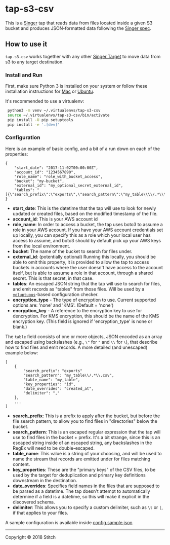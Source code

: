 # tap-s3-csv

This is a [Singer](https://singer.io) tap that reads data from files located inside a given S3 bucket and produces JSON-formatted data following the [Singer spec](https://github.com/singer-io/getting-started/blob/master/SPEC.md).

## How to use it

`tap-s3-csv` works together with any other [Singer Target](https://singer.io) to move data from s3 to any target destination.

### Install and Run

First, make sure Python 3 is installed on your system or follow these
installation instructions for [Mac](http://docs.python-guide.org/en/latest/starting/install3/osx/) or
[Ubuntu](https://www.digitalocean.com/community/tutorials/how-to-install-python-3-and-set-up-a-local-programming-environment-on-ubuntu-16-04).

It's recommended to use a virtualenv:

```bash
 python3 -m venv ~/.virtualenvs/tap-s3-csv
 source ~/.virtualenvs/tap-s3-csv/bin/activate
 pip install -U pip setuptools
 pip install -e '.[dev]'
```

### Configuration

Here is an example of basic config, and a bit of a run down on each of the properties:

```
{
    "start_date": "2017-11-02T00:00:00Z",
    "account_id": "1234567890",
    "role_name": "role_with_bucket_access",
    "bucket": "my-bucket",
    "external_id": "my_optional_secret_external_id",
    "tables": "[{\"search_prefix\":\"exports\",\"search_pattern\":\"my_table\\\\/.*\\\\.csv\",\"table_name\":\"my_table\",\"key_properties\":\"id\",\"date_overrides\":\"created_at\",\"delimiter\":\",\"}]",
}
```

- **start_date**: This is the datetime that the tap will use to look for newly updated or created files, based on the modified timestamp of the file.
- **account_id**: This is your AWS account id
- **role_name**: In order to access a bucket, the tap uses boto3 to assume a role in your AWS account. If you have your AWS account credentials set up locally, you can specify this as a role which your local user has access to assume, and boto3 should by default pick up your AWS keys from the local environment.
- **bucket**: The name of the bucket to search for files under.
- **external_id**: (potentially optional) Running this locally, you should be able to omit this property, it is provided to allow the tap to access buckets in accounts where the user doesn't have access to the account itself, but is able to assume a role in that account, through a shared secret. This is that secret, in that case.
- **tables**: An escaped JSON string that the tap will use to search for files, and emit records as "tables" from those files. Will be used by a [`voluptuous`](https://github.com/alecthomas/voluptuous)-based configuration checker.
- **encryption_type** - The type of encryption to use. Current supported options are: 'none' and 'KMS'. (Default = 'none')
- **encryption_key** - A reference to the encryption key to use for dencryption. For KMS encryption, this should be the name of the KMS encryption key. (This field is ignored if 'encryption_type' is none or blank.)

The `table` field consists of one or more objects, JSON encoded as an array and escaped using backslashes (e.g., `\"` for `"` and `\\` for `\`), that describe how to find files and emit records. A more detailed (and unescaped) example below:

```
[
    {
        "search_prefix": "exports"
        "search_pattern": "my_table\\/.*\\.csv",
        "table_name": "my_table",
        "key_properties": "id",
        "date_overrides": "created_at",
        "delimiter": ","
    },
    ...
]
```

- **search_prefix**: This is a prefix to apply after the bucket, but before the file search pattern, to allow you to find files in "directories" below the bucket.
- **search_pattern**: This is an escaped regular expression that the tap will use to find files in the bucket + prefix. It's a bit strange, since this is an escaped string inside of an escaped string, any backslashes in the RegEx will need to be double-escaped.
- **table_name**: This value is a string of your choosing, and will be used to name the stream that records are emitted under for files matching content.
- **key_properties**: These are the "primary keys" of the CSV files, to be used by the target for deduplication and primary key definitions downstream in the destination.
- **date_overrides**: Specifies field names in the files that are supposed to be parsed as a datetime. The tap doesn't attempt to automatically determine if a field is a datetime, so this will make it explicit in the discovered schema.
- **delimiter**: This allows you to specify a custom delimiter, such as `\t` or `|`, if that applies to your files.

A sample configuration is available inside [config.sample.json](config.sample.json)

---

Copyright &copy; 2018 Stitch
